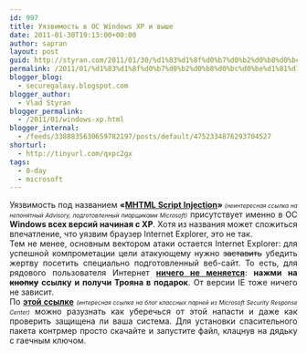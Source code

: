 ```yaml
---
id: 997
title: Уязвимость в ОС Windows XP и выше
date: 2011-01-30T19:13:00+00:00
author: sapran
layout: post
guid: http://styran.com/2011/01/30/%d1%83%d1%8f%d0%b7%d0%b2%d0%b8%d0%bc%d0%be%d1%81%d1%82%d1%8c-%d0%b2-%d0%be%d1%81-windows-xp-%d0%b8-%d0%b2%d1%8b%d1%88%d0%b5/
permalink: /2011/01/%d1%83%d1%8f%d0%b7%d0%b2%d0%b8%d0%bc%d0%be%d1%81%d1%82%d1%8c-%d0%b2-%d0%be%d1%81-windows-xp-%d0%b8-%d0%b2%d1%8b%d1%88%d0%b5/
blogger_blog:
  - securegalaxy.blogspot.com
blogger_author:
  - Vlad Styran
blogger_permalink:
  - /2011/01/windows-xp.html
blogger_internal:
  - /feeds/3388835630659782197/posts/default/4752334876293704527
shorturl:
  - http://tinyurl.com/qxpc2gx
tags:
  - 0-day
  - microsoft
---
```

<div style="text-align: justify;">
  Уязвимость под названием <b>&#171;<a href="https://www.microsoft.com/technet/security/advisory/2501696.mspx">MHTML Script Injection</a>&#187; </b><i><span style="font-size: x-small;">(неинтересная ссылка на непонятный Advisory, подготовленный пиарщиками Microsoft)</span></i> присутствует именно в ОС <b>Windows всех версий начиная с XP</b>. Хотя из названия может сложиться впечатление, что уязвим браузер Internet Explorer, это не так.
</div>

<div style="text-align: justify;">
</div>

<div style="text-align: justify;">
  Тем не менее, основным вектором атаки остается Internet Explorer: для успешной компрометации цели атакующему нужно <s>заставить</s>&nbsp;убедить жертву посетить специально подготовленный веб-сайт. То есть, для рядового пользователя Интернет <a href="http://securegalaxy.blogspot.com/2010/12/0-day-internet-explorer.html"><b>ничего не меняется</b></a>: <b>нажми на <s>кнопку</s> ссылку и получи Трояна в подарок</b>. От версии IE тоже ничего не зависит.
</div>

<div style="text-align: justify;">
</div>

<div style="text-align: justify;">
  По <a href="http://blogs.technet.com/b/srd/archive/2011/01/28/more-information-about-the-mhtml-script-injection-vulnerability.aspx"><b>этой ссылке</b></a>&nbsp;<i><span style="font-size: x-small;">(интересная ссылка на блог классных парней из Microsoft Security Response Center)</span></i> можно разузнать как уберечься от этой напасти и даже как проверить защищена ли ваша система. Для установки спасительного пакета контрмер просто скачайте и запустите файл, клацнув на дядьку с&nbsp;гаечным&nbsp;ключом.
</div>

<div class="addtoany_share_save_container addtoany_content_bottom">
  <div class="a2a_kit a2a_kit_size_32 addtoany_list a2a_target" id="wpa2a_144">
    <a class="a2a_button_facebook" href="http://www.addtoany.com/add_to/facebook?linkurl=https%3A%2F%2Fblog.styran.com%2F2011%2F01%2F%25d1%2583%25d1%258f%25d0%25b7%25d0%25b2%25d0%25b8%25d0%25bc%25d0%25be%25d1%2581%25d1%2582%25d1%258c-%25d0%25b2-%25d0%25be%25d1%2581-windows-xp-%25d0%25b8-%25d0%25b2%25d1%258b%25d1%2588%25d0%25b5%2F&linkname=%D0%A3%D1%8F%D0%B7%D0%B2%D0%B8%D0%BC%D0%BE%D1%81%D1%82%D1%8C%20%D0%B2%20%D0%9E%D0%A1%20Windows%20XP%20%D0%B8%20%D0%B2%D1%8B%D1%88%D0%B5" title="Facebook" rel="nofollow" target="_blank"></a><a class="a2a_button_twitter" href="http://www.addtoany.com/add_to/twitter?linkurl=https%3A%2F%2Fblog.styran.com%2F2011%2F01%2F%25d1%2583%25d1%258f%25d0%25b7%25d0%25b2%25d0%25b8%25d0%25bc%25d0%25be%25d1%2581%25d1%2582%25d1%258c-%25d0%25b2-%25d0%25be%25d1%2581-windows-xp-%25d0%25b8-%25d0%25b2%25d1%258b%25d1%2588%25d0%25b5%2F&linkname=%D0%A3%D1%8F%D0%B7%D0%B2%D0%B8%D0%BC%D0%BE%D1%81%D1%82%D1%8C%20%D0%B2%20%D0%9E%D0%A1%20Windows%20XP%20%D0%B8%20%D0%B2%D1%8B%D1%88%D0%B5" title="Twitter" rel="nofollow" target="_blank"></a><a class="a2a_button_google_plus" href="http://www.addtoany.com/add_to/google_plus?linkurl=https%3A%2F%2Fblog.styran.com%2F2011%2F01%2F%25d1%2583%25d1%258f%25d0%25b7%25d0%25b2%25d0%25b8%25d0%25bc%25d0%25be%25d1%2581%25d1%2582%25d1%258c-%25d0%25b2-%25d0%25be%25d1%2581-windows-xp-%25d0%25b8-%25d0%25b2%25d1%258b%25d1%2588%25d0%25b5%2F&linkname=%D0%A3%D1%8F%D0%B7%D0%B2%D0%B8%D0%BC%D0%BE%D1%81%D1%82%D1%8C%20%D0%B2%20%D0%9E%D0%A1%20Windows%20XP%20%D0%B8%20%D0%B2%D1%8B%D1%88%D0%B5" title="Google+" rel="nofollow" target="_blank"></a><a class="a2a_button_linkedin" href="http://www.addtoany.com/add_to/linkedin?linkurl=https%3A%2F%2Fblog.styran.com%2F2011%2F01%2F%25d1%2583%25d1%258f%25d0%25b7%25d0%25b2%25d0%25b8%25d0%25bc%25d0%25be%25d1%2581%25d1%2582%25d1%258c-%25d0%25b2-%25d0%25be%25d1%2581-windows-xp-%25d0%25b8-%25d0%25b2%25d1%258b%25d1%2588%25d0%25b5%2F&linkname=%D0%A3%D1%8F%D0%B7%D0%B2%D0%B8%D0%BC%D0%BE%D1%81%D1%82%D1%8C%20%D0%B2%20%D0%9E%D0%A1%20Windows%20XP%20%D0%B8%20%D0%B2%D1%8B%D1%88%D0%B5" title="LinkedIn" rel="nofollow" target="_blank"></a><a class="a2a_dd addtoany_share_save" href="https://www.addtoany.com/share"></a>
  </div>
</div>